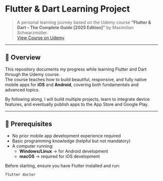 # Flutter & Dart Learning Project

> A personal learning journey based on the Udemy course **“Flutter & Dart – The Complete Guide [2025 Edition]”** by Maximilian Schwarzmüller.  
> [View Course on Udemy](https://www.udemy.com/course/learn-flutter-dart-to-build-ios-android-apps/)

---

## 📌 Overview

This repository documents my progress while learning Flutter and Dart through the Udemy course.  
The course teaches how to build beautiful, responsive, and fully native mobile apps for **iOS** and **Android**, covering both fundamentals and advanced topics.  

By following along, I will build multiple projects, learn to integrate device features, and eventually publish apps to the App Store and Google Play.

---

## 🚀 Prerequisites

- No prior mobile app development experience required  
- Basic programming knowledge (helpful but not mandatory)  
- A computer running:
  - **Windows/Linux** → for Android development  
  - **macOS** → required for iOS development  

Before starting, ensure you have Flutter installed and run:

```bash
flutter doctor
